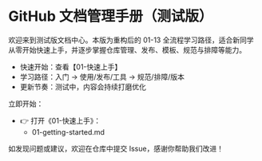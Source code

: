 # GitHub 文档管理手册（测试版）

欢迎来到测试版文档中心。本版为重构后的 01-13 全流程学习路径，适合新同学从零开始快速上手，并逐步掌握仓库管理、发布、模板、规范与排障等能力。

- 快速开始：查看【01-快速上手】
- 学习路径：入门 → 使用/发布/工具 → 规范/排障/版本
- 更新节奏：测试中，内容会持续打磨优化

立即开始：
- 👉 打开《01-快速上手》：
  - 01-getting-started.md

如发现问题或建议，欢迎在仓库中提交 Issue，感谢你帮助我们改进！